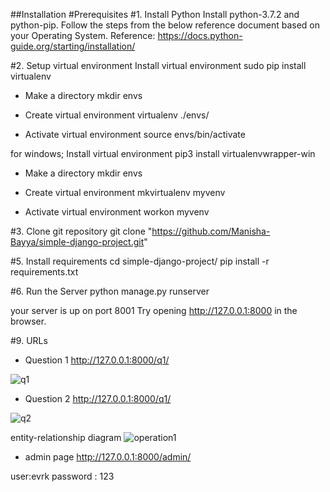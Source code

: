 ##Installation
#Prerequisites
#1. Install Python
Install python-3.7.2 and python-pip. Follow the steps from the below reference document based on your Operating System. Reference: https://docs.python-guide.org/starting/installation/

#2. Setup virtual environment
Install virtual environment
sudo pip install virtualenv

- Make a directory
mkdir envs

- Create virtual environment
virtualenv ./envs/

- Activate virtual environment
source envs/bin/activate

for windows;
Install virtual environment
pip3 install virtualenvwrapper-win

- Make a directory
mkdir envs

- Create virtual environment
mkvirtualenv myvenv

- Activate virtual environment
workon myvenv


#3. Clone git repository
git clone "https://github.com/Manisha-Bayya/simple-django-project.git"

#5. Install requirements
cd simple-django-project/
pip install -r requirements.txt

#6. Run the Server
python manage.py runserver

 your server is up on port 8001
Try opening http://127.0.0.1:8000 in the browser.

#9. URLs
- Question 1
http://127.0.0.1:8000/q1/

![q1](https://user-images.githubusercontent.com/71510521/167818334-8e43707a-42bf-44ee-ab30-e6307a488602.PNG)

- Question 2
http://127.0.0.1:8000/q1/

![q2](https://user-images.githubusercontent.com/71510521/167818569-840ffb94-dfc9-4ba5-b66c-71d6ed03c6c6.PNG)

entity-relationship diagram
![operation1](https://user-images.githubusercontent.com/71510521/167818662-c6e7322e-a409-4cd0-a42a-757596c6139a.png)

- admin page
http://127.0.0.1:8000/admin/

user:evrk
password : 123





